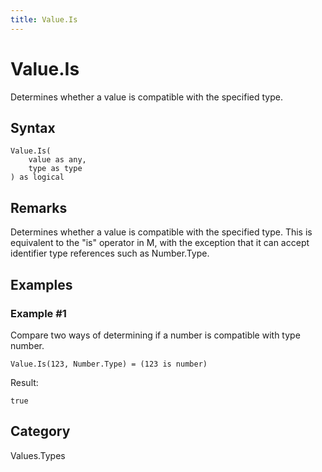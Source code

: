 ```yaml
---
title: Value.Is
---
```


# Value.Is


Determines whether a value is compatible with the specified type.


## Syntax

```powerquery
Value.Is(
    value as any,
    type as type
) as logical
```


## Remarks

Determines whether a value is compatible with the specified type. This is equivalent to the "is" operator in M, with the exception that it can accept identifier type references such as Number.Type.


## Examples

### Example #1 
Compare two ways of determining if a number is compatible with type number.
```powerquery
Value.Is(123, Number.Type) = (123 is number)
```

Result: 
```powerquery
true
```




## Category
Values.Types
